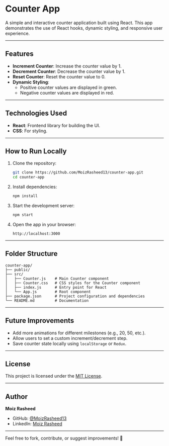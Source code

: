 
# Counter App

A simple and interactive counter application built using React. This app demonstrates the use of React hooks, dynamic styling, and responsive user experience.

---

## Features

- **Increment Counter**: Increase the counter value by 1.
- **Decrement Counter**: Decrease the counter value by 1.
- **Reset Counter**: Reset the counter value to 0.
- **Dynamic Styling**:
  - Positive counter values are displayed in green.
  - Negative counter values are displayed in red.
  
---

## Technologies Used

- **React**: Frontend library for building the UI.
- **CSS**: For styling.

---

## How to Run Locally

1. Clone the repository:
   ```bash
   git clone https://github.com/MoizRasheed13/counter-app.git
   cd counter-app
   ```

2. Install dependencies:
   ```bash
   npm install
   ```

3. Start the development server:
   ```bash
   npm start
   ```

4. Open the app in your browser:
   ```
   http://localhost:3000
   ```

---

## Folder Structure

```
counter-app/
├── public/
├── src/
│   ├── Counter.js    # Main Counter component
│   ├── Counter.css   # CSS styles for the Counter component
│   ├── index.js      # Entry point for React
│   └── App.js        # Root component
├── package.json      # Project configuration and dependencies
└── README.md         # Documentation
```


---

## Future Improvements

- Add more animations for different milestones (e.g., 20, 50, etc.).
- Allow users to set a custom increment/decrement step.
- Save counter state locally using `localStorage` or `Redux`.

---

## License

This project is licensed under the [MIT License](https://opensource.org/licenses/MIT).

---

## Author

**Moiz Rasheed**  
- GitHub: [@MoizRasheed13](https://github.com/MoizRasheed13)  
- LinkedIn: [Moiz Rasheed](https://www.linkedin.com/in/moiz-rasheed-tan)

---

Feel free to fork, contribute, or suggest improvements! 🚀
